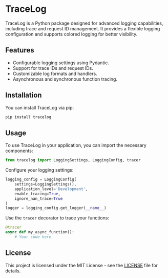 # TraceLog

TraceLog is a Python package designed for advanced logging capabilities, including trace and request ID management. It provides a flexible logging configuration and supports colored logging for better visibility.

## Features

- Configurable logging settings using Pydantic.
- Support for trace IDs and request IDs.
- Customizable log formats and handlers.
- Asynchronous and synchronous function tracing.

## Installation

You can install TraceLog via pip:

```bash
pip install tracelog
```

## Usage

To use TraceLog in your application, you can import the necessary components:

```python
from tracelog import LoggingSettings, LoggingConfig, tracer
```

Configure your logging settings:

```python
logging_config = LoggingConfig(
    settings=LoggingSettings(), 
    application_level='Development', 
    enable_tracing=True, 
    ignore_nan_trace=True
)
logger = logging_config.get_logger(__name__)
```

Use the `tracer` decorator to trace your functions:

```python
@tracer
async def my_async_function():
    # Your code here
```

## License

This project is licensed under the MIT License - see the [LICENSE](LICENSE) file for details.